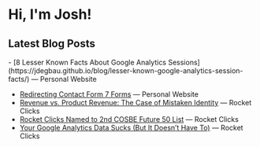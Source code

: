 # Hi, I'm Josh!

## Latest Blog Posts
<!-- BLOG-POST-LIST:START -->- [8 Lesser Known Facts About Google Analytics Sessions](https://jdegbau.github.io/blog/lesser-known-google-analytics-session-facts/) — Personal Website 
- [Redirecting Contact Form 7 Forms](https://jdegbau.github.io/blog/contact-form-7-redirects/) — Personal Website 
- [Revenue vs. Product Revenue: The Case of Mistaken Identity](https://www.rocketclicks.com/client-education/revenue-vs-product-revenue-the-case-of-mistaken-identity/) — Rocket Clicks 
- [Rocket Clicks Named to 2nd COSBE Future 50 List](https://www.rocketclicks.com/industry-news/rocket-clicks-named-to-2nd-cosbe-future-50-list/) — Rocket Clicks 
- [Your Google Analytics Data Sucks (But It Doesn’t Have To)](https://www.rocketclicks.com/client-education/common-google-analytics-issues/) — Rocket Clicks 
<!-- BLOG-POST-LIST:END -->
